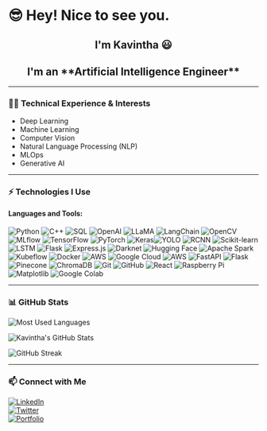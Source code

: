 # 😎 Hey! Nice to see you.  

<h2 align="center">I'm Kavintha 😃</h2>  

<h2 align="center">I'm an **Artificial Intelligence Engineer**</h2>   

---

### 👨‍💻 Technical Experience & Interests  
- Deep Learning  
- Machine Learning  
- Computer Vision  
- Natural Language Processing (NLP)  
- MLOps  
- Generative AI  

---

### ⚡ Technologies I Use  

#### Languages and Tools:
![Python](https://img.shields.io/badge/Python-3776AB?style=for-the-badge&logo=python&logoColor=white)
![C++](https://img.shields.io/badge/C++-00599C?style=for-the-badge&logo=cplusplus&logoColor=white)
![SQL](https://img.shields.io/badge/SQL-4479A1?style=for-the-badge&logo=postgresql&logoColor=white)
![OpenAI](https://img.shields.io/badge/OpenAI-412991?style=for-the-badge&logo=openai&logoColor=white)
![LLaMA](https://img.shields.io/badge/LLaMA-FFCA28?style=for-the-badge&logo=meta&logoColor=black)
![LangChain](https://img.shields.io/badge/LangChain-000000?style=for-the-badge&logo=chainlink&logoColor=white)
![OpenCV](https://img.shields.io/badge/OpenCV-5C3EE8?style=for-the-badge&logo=opencv&logoColor=white)
![MLflow](https://img.shields.io/badge/MLflow-0194E2?style=for-the-badge&logo=mlflow&logoColor=white)
![TensorFlow](https://img.shields.io/badge/TensorFlow-FF6F00?style=for-the-badge&logo=tensorflow&logoColor=white)
![PyTorch](https://img.shields.io/badge/PyTorch-EE4C2C?style=for-the-badge&logo=pytorch&logoColor=white)
![Keras](https://img.shields.io/badge/Keras-D00000?style=for-the-badge&logo=keras&logoColor=white)![YOLO](https://img.shields.io/badge/YOLO-00FFFF?style=for-the-badge&logo=yolo&logoColor=black)
![RCNN](https://img.shields.io/badge/RCNN-FF0000?style=for-the-badge&logo=keras&logoColor=white)
![Scikit-learn](https://img.shields.io/badge/Scikit--learn-F7931E?style=for-the-badge&logo=scikitlearn&logoColor=white)
![LSTM](https://img.shields.io/badge/LSTM-FF6F00?style=for-the-badge&logo=tensorflow&logoColor=white)
![Flask](https://img.shields.io/badge/Flask-000000?style=for-the-badge&logo=flask&logoColor=white)
![Express.js](https://img.shields.io/badge/Express.js-000000?style=for-the-badge&logo=express&logoColor=white)
![Darknet](https://img.shields.io/badge/Darknet-EE4C2C?style=for-the-badge&logo=pytorch&logoColor=white)
![Hugging Face](https://img.shields.io/badge/HuggingFace-FFD21E?style=for-the-badge&logo=huggingface&logoColor=black)
![Apache Spark](https://img.shields.io/badge/Apache_Spark-E25A1C?style=for-the-badge&logo=apachespark&logoColor=white)
![Kubeflow](https://img.shields.io/badge/Kubeflow-326CE5?style=for-the-badge&logo=kubeflow&logoColor=white)
![Docker](https://img.shields.io/badge/Docker-2496ED?style=for-the-badge&logo=docker&logoColor=white)
![AWS](https://img.shields.io/badge/AWS-232F3E?style=for-the-badge&logo=amazonaws&logoColor=white)
![Google Cloud](https://img.shields.io/badge/Google_Cloud-4285F4?style=for-the-badge&logo=googlecloud&logoColor=white)
![AWS](https://img.shields.io/badge/AWS-232F3E?style=for-the-badge&logo=amazonaws&logoColor=white)
![FastAPI](https://img.shields.io/badge/FastAPI-009688?style=for-the-badge&logo=fastapi&logoColor=white)
![Flask](https://img.shields.io/badge/Flask-000000?style=for-the-badge&logo=flask&logoColor=white)
![Pinecone](https://img.shields.io/badge/Pinecone-007ACC?style=for-the-badge&logo=pinecone&logoColor=white)
![ChromaDB](https://img.shields.io/badge/ChromaDB-FF6F00?style=for-the-badge&logoColor=white)
![Git](https://img.shields.io/badge/Git-F05032?style=for-the-badge&logo=git&logoColor=white)
![GitHub](https://img.shields.io/badge/GitHub-181717?style=for-the-badge&logo=github&logoColor=white)
![React](https://img.shields.io/badge/React-20232A?style=for-the-badge&logo=react&logoColor=61DAFB)
![Raspberry Pi](https://img.shields.io/badge/Raspberry%20Pi-A22846?style=for-the-badge&logo=raspberrypi&logoColor=white)
![Matplotlib](https://img.shields.io/badge/Matplotlib-3776AB?style=for-the-badge&logo=python&logoColor=white)
![Google Colab](https://img.shields.io/badge/Google%20Colab-F9AB00?style=for-the-badge&logo=googlecolab&logoColor=black)

---

### 📊 GitHub Stats  

![Most Used Languages](https://github-readme-stats.vercel.app/api/top-langs/?username=Kavintha-Wijesinghe&layout=compact&theme=dark&hide_border=true)  

![Kavintha's GitHub Stats](https://github-readme-stats.vercel.app/api?username=Kavintha-Wijesinghe&show_icons=true&theme=dark&hide_border=true)  

![GitHub Streak](https://streak-stats.demolab.com?user=Kavintha-Wijesinghe&theme=dark&hide_border=true)  

---

### 📫 Connect with Me  
[![LinkedIn](https://img.shields.io/badge/LinkedIn-0077B5?style=for-the-badge&logo=linkedin&logoColor=white)](https://www.linkedin.com/in/your-link)  
[![Twitter](https://img.shields.io/badge/Twitter-1DA1F2?style=for-the-badge&logo=twitter&logoColor=white)](https://twitter.com/yourusername)  
[![Portfolio](https://img.shields.io/badge/Portfolio-000000?style=for-the-badge&logo=vercel&logoColor=white)](https://yourwebsite.com)  
